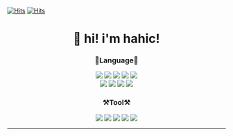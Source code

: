 [![Hits](https://hits.seeyoufarm.com/api/count/incr/badge.svg?url=https%3A%2F%2Fgithub.com%2Fhahic&count_bg=%239C68C6&title_bg=%23555555&icon=github.svg&icon_color=%23E7E7E7&title=hahic&edge_flat=false)](https://github.com/hahic)
[![Hits](https://hits.seeyoufarm.com/api/count/incr/badge.svg?url=https%3A%2F%2Fossified-reminder-291.notion.site%2FStudy-de34f4c6f43b41d2836efabe869da6db&count_bg=%2365BEC6&title_bg=%23555555&icon=notion.svg&icon_color=%23E7E7E7&title=%ED%98%B8%ED%9E%9B%ED%98%B8%ED%9E%9B&edge_flat=false)](https://ossified-reminder-291.notion.site/Study-de34f4c6f43b41d2836efabe869da6db)

<div align="center">
  <h1>👋 hi! i'm hahic!</h1>
</div>

<h3 align="center">📖Language📖</h3>
<div align="center">
  <img src="https://img.shields.io/badge/C-A8B9CC?style=flat&logo=C&logoColor=white"/>
  <img src="https://img.shields.io/badge/Java-007396?style=flat&logo=Java&logoColor=white"/>
  <img src="https://img.shields.io/badge/Python-3776AB?style=flat&logo=Python&logoColor=white"/>
  <img src="https://img.shields.io/badge/Node.js-339933?style=flat&logo=Node.js&logoColor=white"/>
  <img src="https://img.shields.io/badge/Docker-2496ED?style=flat&logo=Docker&logoColor=white"/>
</div>  
<div align="center">
  <img src="https://img.shields.io/badge/Microsoft SQL Server-CC2927?style=flat&logo=Microsoft SQL Server&logoColor=white"/>
  <img src="https://img.shields.io/badge/Spanner-4285F4?style=flat&logo=Google Cloud&logoColor=white"/>
  <img src="https://img.shields.io/badge/BigQuery-4285F4?style=flat&logo=Google Cloud&logoColor=white"/>
  <img src="https://img.shields.io/badge/MongoDB-47A248?style=flat&logo=MongoDB&logoColor=white"/>
</div>  
<h3 align="center">⚒️Tool⚒️</h3>
<div align="center">
  <img src="https://img.shields.io/badge/Notion-000000?logo=Notion&logoColor=white"/>
  <img src="https://img.shields.io/badge/MobX-FF9955?style=flat&logo=MobX&logoColor=white"/>
  <img src="https://img.shields.io/badge/DBeaver-yellowgreen?style=flat&logo=DBeaver&logoColor=white"/>
  <img src="https://img.shields.io/badge/Visual Studio-5C2D91?style=flat&logo=Visual Studio&logoColor=white"/>
  <img src="https://img.shields.io/badge/Visual Studio Code-007ACC?style=flat&logo=Visual Studio Code&logoColor=white"/>
</div>

<hr/>



